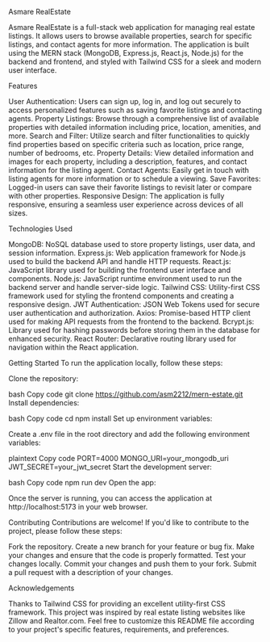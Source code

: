 Asmare RealEstate

Asmare RealEstate is a full-stack web application for managing real estate listings. It allows users to browse available properties, search for specific listings, and contact agents for more information. The application is built using the MERN stack (MongoDB, Express.js, React.js, Node.js) for the backend and frontend, and styled with Tailwind CSS for a sleek and modern user interface.

Features

User Authentication: Users can sign up, log in, and log out securely to access personalized features such as saving favorite listings and contacting agents.
Property Listings: Browse through a comprehensive list of available properties with detailed information including price, location, amenities, and more.
Search and Filter: Utilize search and filter functionalities to quickly find properties based on specific criteria such as location, price range, number of bedrooms, etc.
Property Details: View detailed information and images for each property, including a description, features, and contact information for the listing agent.
Contact Agents: Easily get in touch with listing agents for more information or to schedule a viewing.
Save Favorites: Logged-in users can save their favorite listings to revisit later or compare with other properties.
Responsive Design: The application is fully responsive, ensuring a seamless user experience across devices of all sizes.

Technologies Used

MongoDB: NoSQL database used to store property listings, user data, and session information.
Express.js: Web application framework for Node.js used to build the backend API and handle HTTP requests.
React.js: JavaScript library used for building the frontend user interface and components.
Node.js: JavaScript runtime environment used to run the backend server and handle server-side logic.
Tailwind CSS: Utility-first CSS framework used for styling the frontend components and creating a responsive design.
JWT Authentication: JSON Web Tokens used for secure user authentication and authorization.
Axios: Promise-based HTTP client used for making API requests from the frontend to the backend.
Bcrypt.js: Library used for hashing passwords before storing them in the database for enhanced security.
React Router: Declarative routing library used for navigation within the React application.

Getting Started
To run the application locally, follow these steps:

Clone the repository:

bash
Copy code
git clone https://github.com/asm2212/mern-estate.git
Install dependencies:

bash
Copy code
cd 
npm install
Set up environment variables:

Create a .env file in the root directory and add the following environment variables:

plaintext
Copy code
PORT=4000
MONGO_URI=your_mongodb_uri
JWT_SECRET=your_jwt_secret
Start the development server:

bash
Copy code
npm run dev
Open the app:

Once the server is running, you can access the application at http://localhost:5173 in your web browser.

Contributing
Contributions are welcome! If you'd like to contribute to the project, please follow these steps:

Fork the repository.
Create a new branch for your feature or bug fix.
Make your changes and ensure that the code is properly formatted.
Test your changes locally.
Commit your changes and push them to your fork.
Submit a pull request with a description of your changes.


Acknowledgements

Thanks to Tailwind CSS for providing an excellent utility-first CSS framework.
This project was inspired by real estate listing websites like Zillow and Realtor.com.
Feel free to customize this README file according to your project's specific features, requirements, and preferences.






